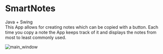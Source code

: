 # SmartNotes
Java + Swing <br />
This App allows for creating notes which can be copied with a button. Each time you copy a note the App keeps track of it and displays the notes from most to least commonly used.

![main_window](https://github.com/viktorbobinski/SmartNotes/blob/master/images/smart_notes.JPG)
